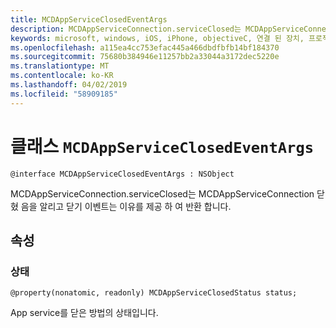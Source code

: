 ```yaml
---
title: MCDAppServiceClosedEventArgs
description: MCDAppServiceConnection.serviceClosed는 MCDAppServiceConnection 닫 혔 음을 알리고 닫기 이벤트는 이유를 제공 하 여 반환 합니다.
keywords: microsoft, windows, iOS, iPhone, objectiveC, 연결 된 장치, 프로젝트 로마
ms.openlocfilehash: a115ea4cc753efac445a466dbdfbfb14bf184370
ms.sourcegitcommit: 75680b384946e11257bb2a33044a3172dec5220e
ms.translationtype: MT
ms.contentlocale: ko-KR
ms.lasthandoff: 04/02/2019
ms.locfileid: "58909185"
---
```

# <a name="class-mcdappserviceclosedeventargs"></a>클래스 `MCDAppServiceClosedEventArgs` 

```
@interface MCDAppServiceClosedEventArgs : NSObject
```  

MCDAppServiceConnection.serviceClosed는 MCDAppServiceConnection 닫 혔 음을 알리고 닫기 이벤트는 이유를 제공 하 여 반환 합니다.

## <a name="properties"></a>속성

### <a name="status"></a>상태
`@property(nonatomic, readonly) MCDAppServiceClosedStatus status;`

App service를 닫은 방법의 상태입니다.
